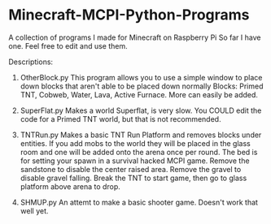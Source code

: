# Minecraft-MCPI-Python-Programs
A collection of programs I made for Minecraft on Raspberry Pi
So far I have one.
Feel free to edit and use them.

Descriptions:
1. OtherBlock.py
   This program allows you to use a simple window to place down blocks that aren't able to be placed down normally
   Blocks: Primed TNT, Cobweb, Water, Lava, Active Furnace. More can easily be added.
   
2. SuperFlat.py
   Makes a world Superflat, is very slow. You COULD edit the code for a Primed TNT world, but that is not recommended.

3. TNTRun.py
   Makes a basic TNT Run Platform and removes blocks under entities. If you add mobs to the world they will be placed in the glass     room and one will be added onto the arena once per round.
   The bed is for setting your spawn in a survival hacked MCPI game.
   Remove the sandstone to disable the center raised area.
   Remove the gravel to disable gravel falling.
   Break the TNT to start game, then go to glass platform above arena to drop.
   
4. SHMUP.py
   An attemt to make a basic shooter game. Doesn't work that well yet.
